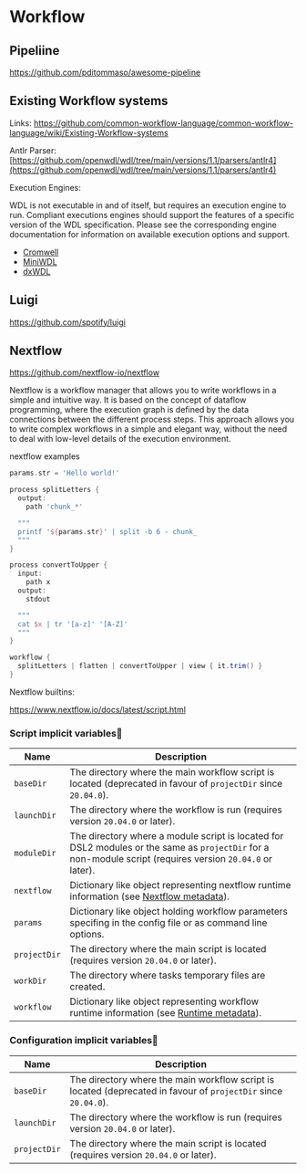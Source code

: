# Workflow

## Pipeliine


https://github.com/pditommaso/awesome-pipeline

## Existing Workflow systems

Links: https://github.com/common-workflow-language/common-workflow-language/wiki/Existing-Workflow-systems

Antlr Parser: [https://github.com/openwdl/wdl/tree/main/versions/1.1/parsers/antlr4](https://github.com/openwdl/wdl/tree/main/versions/1.1/parsers/antlr4)

Execution Engines:

WDL is not executable in and of itself, but requires an execution engine to run. Compliant executions engines should 
support the features of a specific version of the WDL specification. Please see the corresponding engine documentation 
for information on available execution options and support.

*   [Cromwell](https://github.com/broadinstitute/cromwell)
*   [MiniWDL](https://github.com/chanzuckerberg/miniwdl)
*   [dxWDL](https://github.com/dnanexus/dxWDL)

## Luigi

https://github.com/spotify/luigi


## Nextflow

https://github.com/nextflow-io/nextflow

Nextflow is a workflow manager that allows you to write workflows in a simple and intuitive way. It is based on the concept of dataflow programming, where the execution graph is defined by the data connections between the different process steps. This approach allows you to write complex workflows in a simple and elegant way, without the need to deal with low-level details of the execution environment.

nextflow examples

```groovy
params.str = 'Hello world!'

process splitLetters {
  output:
    path 'chunk_*'

  """
  printf '${params.str}' | split -b 6 - chunk_
  """
}

process convertToUpper {
  input:
    path x
  output:
    stdout

  """
  cat $x | tr '[a-z]' '[A-Z]'
  """
}

workflow {
  splitLetters | flatten | convertToUpper | view { it.trim() }
}
```

Nextflow builtins:

https://www.nextflow.io/docs/latest/script.html

### Script implicit variables

| Name         | Description                                                                                                                                                      |
|--------------|------------------------------------------------------------------------------------------------------------------------------------------------------------------|
| `baseDir`    | The directory where the main workflow script is located (deprecated in favour of `projectDir` since `20.04.0`).                                                  |
| `launchDir`  | The directory where the workflow is run (requires version `20.04.0` or later).                                                                                   |
| `moduleDir`  | The directory where a module script is located for DSL2 modules or the same as `projectDir` for a non-module script (requires version `20.04.0` or later).       |
| `nextflow`   | Dictionary like object representing nextflow runtime information (see [Nextflow metadata](https://www.nextflow.io/docs/latest/metadata.html#metadata-nextflow)). |
| `params`     | Dictionary like object holding workflow parameters specifing in the config file or as command line options.                                                      |
| `projectDir` | The directory where the main script is located (requires version `20.04.0` or later).                                                                            |
| `workDir`    | The directory where tasks temporary files are created.                                                                                                           |
| `workflow`   | Dictionary like object representing workflow runtime information (see [Runtime metadata](https://www.nextflow.io/docs/latest/metadata.html#metadata-workflow)).  |

### Configuration implicit variables

| Name          | Description                                                                                                     |
|---------------|-----------------------------------------------------------------------------------------------------------------|
| `baseDir`     | The directory where the main workflow script is located (deprecated in favour of `projectDir` since `20.04.0`). |
| `launchDir`   | The directory where the workflow is run (requires version `20.04.0` or later).                                  |
| `projectDir`  | The directory where the main script is located (requires version `20.04.0` or later).                           |


